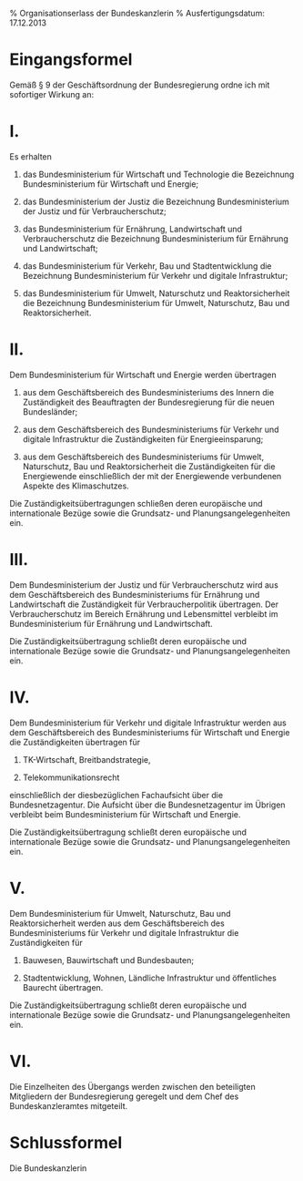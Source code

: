 % Organisationserlass der Bundeskanzlerin
% Ausfertigungsdatum: 17.12.2013
 
# Eingangsformel

Gemäß § 9 der Geschäftsordnung der Bundesregierung ordne ich mit sofortiger Wirkung an:

# I.

Es erhalten

1. das Bundesministerium für Wirtschaft und Technologie die Bezeichnung Bundesministerium für Wirtschaft und Energie;

2. das Bundesministerium der Justiz die Bezeichnung Bundesministerium der Justiz und für Verbraucherschutz;

3. das Bundesministerium für Ernährung, Landwirtschaft und Verbraucherschutz die Bezeichnung Bundesministerium für Ernährung und Landwirtschaft;

4. das Bundesministerium für Verkehr, Bau und Stadtentwicklung die Bezeichnung Bundesministerium für Verkehr und digitale Infrastruktur;

5. das Bundesministerium für Umwelt, Naturschutz und Reaktorsicherheit die Bezeichnung Bundesministerium für Umwelt, Naturschutz, Bau und Reaktorsicherheit.

# II.

Dem Bundesministerium für Wirtschaft und Energie werden übertragen

1. aus dem Geschäftsbereich des Bundesministeriums des Innern die Zuständigkeit des Beauftragten der Bundesregierung für die neuen Bundesländer;

2. aus dem Geschäftsbereich des Bundesministeriums für Verkehr und digitale Infrastruktur die Zuständigkeiten für Energieeinsparung;

3. aus dem Geschäftsbereich des Bundesministeriums für Umwelt, Naturschutz, Bau und Reaktorsicherheit die Zuständigkeiten für die Energiewende einschließlich der mit der Energiewende verbundenen Aspekte des Klimaschutzes.

Die Zuständigkeitsübertragungen schließen deren europäische und internationale Bezüge sowie die Grundsatz- und Planungsangelegenheiten ein.

# III.

Dem Bundesministerium der Justiz und für Verbraucherschutz wird aus dem Geschäftsbereich des Bundesministeriums für Ernährung und Landwirtschaft die Zuständigkeit für Verbraucherpolitik übertragen. Der Verbraucherschutz im Bereich Ernährung und Lebensmittel verbleibt im Bundesministerium für Ernährung und Landwirtschaft.

Die Zuständigkeitsübertragung schließt deren europäische und internationale Bezüge sowie die Grundsatz- und Planungsangelegenheiten ein.

# IV.

Dem Bundesministerium für Verkehr und digitale Infrastruktur werden aus dem Geschäftsbereich des Bundesministeriums für Wirtschaft und Energie die Zuständigkeiten übertragen für

1. TK-Wirtschaft, Breitbandstrategie,

2. Telekommunikationsrecht

einschließlich der diesbezüglichen Fachaufsicht über die Bundesnetzagentur. Die Aufsicht über die Bundesnetzagentur im Übrigen verbleibt beim Bundesministerium für Wirtschaft und Energie.

Die Zuständigkeitsübertragung schließt deren europäische und internationale Bezüge sowie die Grundsatz- und Planungsangelegenheiten ein.

# V.

Dem Bundesministerium für Umwelt, Naturschutz, Bau und Reaktorsicherheit werden aus dem Geschäftsbereich des Bundesministeriums für Verkehr und digitale Infrastruktur die Zuständigkeiten für

1. Bauwesen, Bauwirtschaft und Bundesbauten;

2. Stadtentwicklung, Wohnen, Ländliche Infrastruktur und öffentliches Baurecht übertragen.

Die Zuständigkeitsübertragung schließt deren europäische und internationale Bezüge sowie die Grundsatz- und Planungsangelegenheiten ein.

# VI.

Die Einzelheiten des Übergangs werden zwischen den beteiligten Mitgliedern der Bundesregierung geregelt und dem Chef des Bundeskanzleramtes mitgeteilt.

# Schlussformel

Die Bundeskanzlerin
